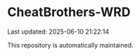 # CheatBrothers-WRD

Last updated: 2025-06-10 21:22:14

This repository is automatically maintained.
